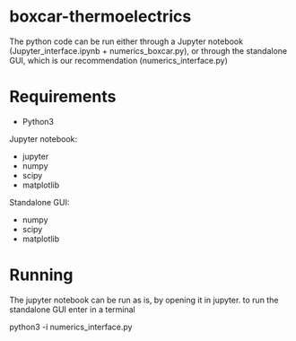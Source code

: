 # boxcar-thermoelectrics

The python code can be run either through a Jupyter notebook (Jupyter_interface.ipynb  +  numerics_boxcar.py), or through the standalone GUI, which is our recommendation (numerics_interface.py)

# Requirements

- Python3

Jupyter notebook:

- jupyter
- numpy
- scipy
- matplotlib

Standalone GUI:

- numpy
- scipy
- matplotlib


# Running

The jupyter notebook can be run as is, by opening it in jupyter. to run the standalone GUI enter in a terminal

python3 -i numerics_interface.py
